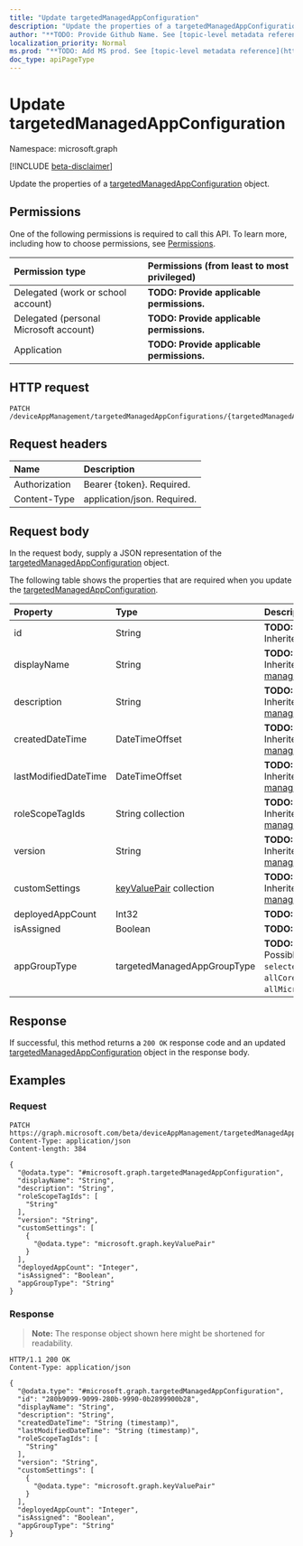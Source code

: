 ```yaml
---
title: "Update targetedManagedAppConfiguration"
description: "Update the properties of a targetedManagedAppConfiguration object."
author: "**TODO: Provide Github Name. See [topic-level metadata reference](https://msgo.azurewebsites.net/add/document/guidelines/metadata.html#topic-level-metadata)**"
localization_priority: Normal
ms.prod: "**TODO: Add MS prod. See [topic-level metadata reference](https://msgo.azurewebsites.net/add/document/guidelines/metadata.html#topic-level-metadata)**"
doc_type: apiPageType
---
```


# Update targetedManagedAppConfiguration
Namespace: microsoft.graph

[!INCLUDE [beta-disclaimer](../../includes/beta-disclaimer.md)]

Update the properties of a [targetedManagedAppConfiguration](../resources/intune-targetedmanagedappconfiguration.md) object.

## Permissions
One of the following permissions is required to call this API. To learn more, including how to choose permissions, see [Permissions](/graph/permissions-reference).

|Permission type|Permissions (from least to most privileged)|
|:---|:---|
|Delegated (work or school account)|**TODO: Provide applicable permissions.**|
|Delegated (personal Microsoft account)|**TODO: Provide applicable permissions.**|
|Application|**TODO: Provide applicable permissions.**|

## HTTP request

<!-- {
  "blockType": "ignored"
}
-->
``` http
PATCH /deviceAppManagement/targetedManagedAppConfigurations/{targetedManagedAppConfigurationId}
```

## Request headers
|Name|Description|
|:---|:---|
|Authorization|Bearer {token}. Required.|
|Content-Type|application/json. Required.|

## Request body
In the request body, supply a JSON representation of the [targetedManagedAppConfiguration](../resources/intune-targetedmanagedappconfiguration.md) object.

The following table shows the properties that are required when you update the [targetedManagedAppConfiguration](../resources/intune-targetedmanagedappconfiguration.md).

|Property|Type|Description|
|:---|:---|:---|
|id|String|**TODO: Add Description** Inherited from [entity](../resources/entity.md)|
|displayName|String|**TODO: Add Description** Inherited from [managedAppPolicy](../resources/intune-managedapppolicy.md)|
|description|String|**TODO: Add Description** Inherited from [managedAppPolicy](../resources/intune-managedapppolicy.md)|
|createdDateTime|DateTimeOffset|**TODO: Add Description** Inherited from [managedAppPolicy](../resources/intune-managedapppolicy.md)|
|lastModifiedDateTime|DateTimeOffset|**TODO: Add Description** Inherited from [managedAppPolicy](../resources/intune-managedapppolicy.md)|
|roleScopeTagIds|String collection|**TODO: Add Description** Inherited from [managedAppPolicy](../resources/intune-managedapppolicy.md)|
|version|String|**TODO: Add Description** Inherited from [managedAppPolicy](../resources/intune-managedapppolicy.md)|
|customSettings|[keyValuePair](../resources/synchronization-keyvaluepair.md) collection|**TODO: Add Description** Inherited from [managedAppConfiguration](../resources/intune-managedappconfiguration.md)|
|deployedAppCount|Int32|**TODO: Add Description**|
|isAssigned|Boolean|**TODO: Add Description**|
|appGroupType|targetedManagedAppGroupType|**TODO: Add Description**. Possible values are: `selectedPublicApps`, `allCoreMicrosoftApps`, `allMicrosoftApps`, `allApps`.|



## Response

If successful, this method returns a `200 OK` response code and an updated [targetedManagedAppConfiguration](../resources/intune-targetedmanagedappconfiguration.md) object in the response body.

## Examples

### Request
<!-- {
  "blockType": "request",
  "name": "update_targetedmanagedappconfiguration"
}
-->
``` http
PATCH https://graph.microsoft.com/beta/deviceAppManagement/targetedManagedAppConfigurations/{targetedManagedAppConfigurationId}
Content-Type: application/json
Content-length: 384

{
  "@odata.type": "#microsoft.graph.targetedManagedAppConfiguration",
  "displayName": "String",
  "description": "String",
  "roleScopeTagIds": [
    "String"
  ],
  "version": "String",
  "customSettings": [
    {
      "@odata.type": "microsoft.graph.keyValuePair"
    }
  ],
  "deployedAppCount": "Integer",
  "isAssigned": "Boolean",
  "appGroupType": "String"
}
```


### Response
>**Note:** The response object shown here might be shortened for readability.
<!-- {
  "blockType": "response",
  "truncated": true
}
-->
``` http
HTTP/1.1 200 OK
Content-Type: application/json

{
  "@odata.type": "#microsoft.graph.targetedManagedAppConfiguration",
  "id": "280b9099-9099-280b-9990-0b2899900b28",
  "displayName": "String",
  "description": "String",
  "createdDateTime": "String (timestamp)",
  "lastModifiedDateTime": "String (timestamp)",
  "roleScopeTagIds": [
    "String"
  ],
  "version": "String",
  "customSettings": [
    {
      "@odata.type": "microsoft.graph.keyValuePair"
    }
  ],
  "deployedAppCount": "Integer",
  "isAssigned": "Boolean",
  "appGroupType": "String"
}
```

